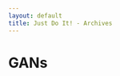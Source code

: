 ```yaml
---
layout: default
title: Just Do It! - Archives
---
```


<div class="post">
  <h1 class="pageTitle">GANs</h1>
</div>
